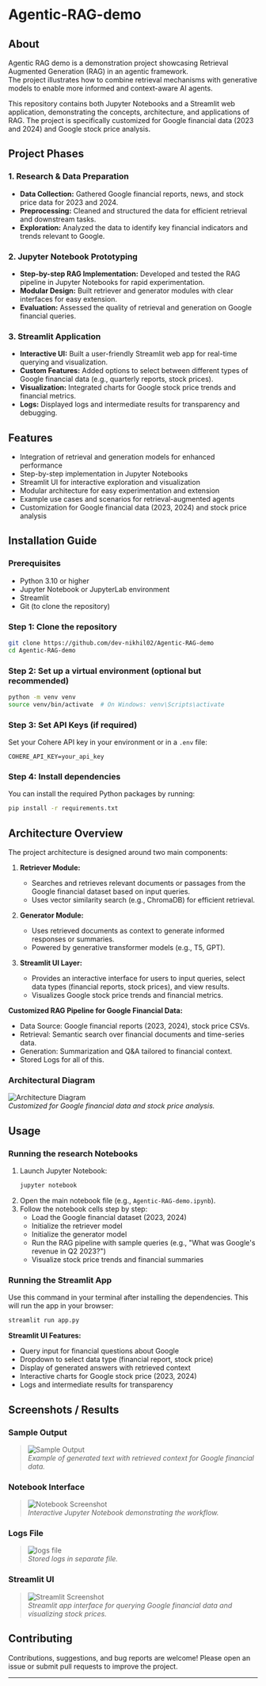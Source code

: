 # Agentic-RAG-demo

## About
Agentic RAG demo is a demonstration project showcasing Retrieval Augmented Generation (RAG) in an agentic framework.  
The project illustrates how to combine retrieval mechanisms with generative models to enable more informed and context-aware AI agents.

This repository contains both Jupyter Notebooks and a Streamlit web application, demonstrating the concepts, architecture, and applications of RAG. The project is specifically customized for Google financial data (2023 and 2024) and Google stock price analysis.

## Project Phases

### 1. Research & Data Preparation
- **Data Collection:** Gathered Google financial reports, news, and stock price data for 2023 and 2024.
- **Preprocessing:** Cleaned and structured the data for efficient retrieval and downstream tasks.
- **Exploration:** Analyzed the data to identify key financial indicators and trends relevant to Google.

### 2. Jupyter Notebook Prototyping
- **Step-by-step RAG Implementation:** Developed and tested the RAG pipeline in Jupyter Notebooks for rapid experimentation.
- **Modular Design:** Built retriever and generator modules with clear interfaces for easy extension.
- **Evaluation:** Assessed the quality of retrieval and generation on Google financial queries.

### 3. Streamlit Application
- **Interactive UI:** Built a user-friendly Streamlit web app for real-time querying and visualization.
- **Custom Features:** Added options to select between different types of Google financial data (e.g., quarterly reports, stock prices).
- **Visualization:** Integrated charts for Google stock price trends and financial metrics.
- **Logs:** Displayed logs and intermediate results for transparency and debugging.

## Features
- Integration of retrieval and generation models for enhanced performance
- Step-by-step implementation in Jupyter Notebooks
- Streamlit UI for interactive exploration and visualization
- Modular architecture for easy experimentation and extension
- Example use cases and scenarios for retrieval-augmented agents
- Customization for Google financial data (2023, 2024) and stock price analysis

## Installation Guide

### Prerequisites
- Python 3.10 or higher
- Jupyter Notebook or JupyterLab environment
- Streamlit
- Git (to clone the repository)

### Step 1: Clone the repository
```bash
git clone https://github.com/dev-nikhil02/Agentic-RAG-demo
cd Agentic-RAG-demo
```

### Step 2: Set up a virtual environment (optional but recommended)
```bash
python -m venv venv
source venv/bin/activate  # On Windows: venv\Scripts\activate
```

### Step 3: Set API Keys (if required)
Set your Cohere API key in your environment or in a `.env` file:
```
COHERE_API_KEY=your_api_key
```

### Step 4: Install dependencies
You can install the required Python packages by running:
```bash
pip install -r requirements.txt
```

## Architecture Overview

The project architecture is designed around two main components:

1. **Retriever Module:**  
   - Searches and retrieves relevant documents or passages from the Google financial dataset based on input queries.
   - Uses vector similarity search (e.g., ChromaDB) for efficient retrieval.

2. **Generator Module:**  
   - Uses retrieved documents as context to generate informed responses or summaries.
   - Powered by generative transformer models (e.g., T5, GPT).

3. **Streamlit UI Layer:**  
   - Provides an interactive interface for users to input queries, select data types (financial reports, stock prices), and view results.
   - Visualizes Google stock price trends and financial metrics.

**Customized RAG Pipeline for Google Financial Data:**
- Data Source: Google financial reports (2023, 2024), stock price CSVs.
- Retrieval: Semantic search over financial documents and time-series data.
- Generation: Summarization and Q&A tailored to financial context.
- Stored Logs for all of this.
### Architectural Diagram
![Architecture Diagram](jpeg/architecture_screenshot.png)  
*Customized for Google financial data and stock price analysis.*

## Usage

### Running the research Notebooks
1. Launch Jupyter Notebook:
   ```bash
   jupyter notebook
   ```
2. Open the main notebook file (e.g., `Agentic-RAG-demo.ipynb`).
3. Follow the notebook cells step by step:
   - Load the Google financial dataset (2023, 2024)
   - Initialize the retriever model
   - Initialize the generator model
   - Run the RAG pipeline with sample queries (e.g., "What was Google's revenue in Q2 2023?")
   - Visualize stock price trends and financial summaries

### Running the Streamlit App
Use this command in your terminal after installing the dependencies. This will run the app in your browser:
```bash
streamlit run app.py
```
**Streamlit UI Features:**
- Query input for financial questions about Google
- Dropdown to select data type (financial report, stock price)
- Display of generated answers with retrieved context
- Interactive charts for Google stock price (2023, 2024)
- Logs and intermediate results for transparency

## Screenshots / Results

### Sample Output
> ![Sample Output](jpeg/answer.png)  
> *Example of generated text with retrieved context for Google financial data.*

### Notebook Interface
> ![Notebook Screenshot](jpeg/main_ipynb.png)  
> *Interactive Jupyter Notebook demonstrating the workflow.*

### Logs File
> ![logs file](jpeg/logs.png)  
> *Stored logs in separate file.*

### Streamlit UI
> ![Streamlit Screenshot](jpeg/UI.png)  
> *Streamlit app interface for querying Google financial data and visualizing stock prices.*

## Contributing
Contributions, suggestions, and bug reports are welcome! Please open an issue or submit pull requests to improve the project.

---
